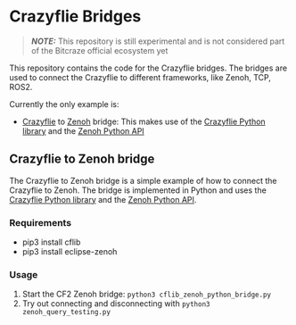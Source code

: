 # Crazyflie Bridges

> **_NOTE:_**  This repository is still experimental and is not considered part of the Bitcraze official ecosystem yet

This repository contains the code for the Crazyflie bridges. The bridges are used to connect the Crazyflie to different frameworks, like Zenoh, TCP, ROS2.

Currently the only example is:
* [Crazyflie](https://www.bitcraze.io/products/crazyflie-2-1/) to [Zenoh](https://zenoh.io/) bridge: This makes use of the [Crazyflie Python library](https://www.bitcraze.io/documentation/repository/crazyflie-lib-python/master/) and the [Zenoh Python API](https://zenoh.io/docs/apis/python/)

## Crazyflie to Zenoh bridge

The Crazyflie to Zenoh bridge is a simple example of how to connect the Crazyflie to Zenoh. The bridge is implemented in Python and uses the [Crazyflie Python library](https://www.bitcraze.io/documentation/repository/crazyflie-lib-python/master/) and the [Zenoh Python API](https://zenoh.io/docs/apis/python/).

### Requirements
* pip3 install cflib
* pip3 install eclipse-zenoh

### Usage
1. Start the CF2 Zenoh bridge: `python3 cflib_zenoh_python_bridge.py`
2. Try out connecting and disconnecting with  `python3 zenoh_query_testing.py`
